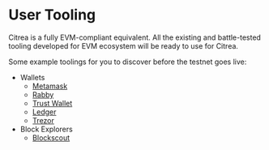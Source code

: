# User Tooling

Citrea is a fully EVM-compliant equivalent. All the existing and battle-tested tooling developed for EVM ecosystem will be ready to use for Citrea.

Some example toolings for you to discover before the testnet goes live:

* Wallets
  * [Metamask](https://metamask.io/)
  * [Rabby](https://rabby.io/)
  * [Trust Wallet](https://trustwallet.com/)
  * [Ledger](https://www.ledger.com/)
  * [Trezor](https://trezor.io/)
* Block Explorers
  * [Blockscout](https://www.blockscout.com/)
